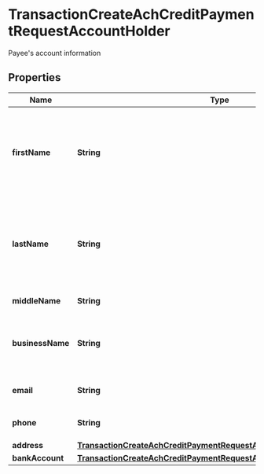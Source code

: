

# TransactionCreateAchCreditPaymentRequestAccountHolder

Payee's account information

## Properties

| Name | Type | Description | Notes |
|------------ | ------------- | ------------- | -------------|
|**firstName** | **String** | Conditional -  Payee&#39;s First name between 2 to 40 characters. Can be left blank if BusinessName is provided |  [optional] |
|**lastName** | **String** | Conditional - Payee&#39;s Last name between 2 to 40 characters. Can be left blank if BusinessName is provided |  [optional] |
|**middleName** | **String** | Payee&#39;s Middle name |  [optional] |
|**businessName** | **String** | Conditional - Can be left blank if FirstName and LastName are provided |  [optional] |
|**email** | **String** | Email up to 100 characters |  [optional] |
|**phone** | **String** | Phone number up to 10 characters |  [optional] |
|**address** | [**TransactionCreateAchCreditPaymentRequestAccountHolderAddress**](TransactionCreateAchCreditPaymentRequestAccountHolderAddress.md) |  |  [optional] |
|**bankAccount** | [**TransactionCreateAchCreditPaymentRequestAccountHolderBankAccount**](TransactionCreateAchCreditPaymentRequestAccountHolderBankAccount.md) |  |  [optional] |



